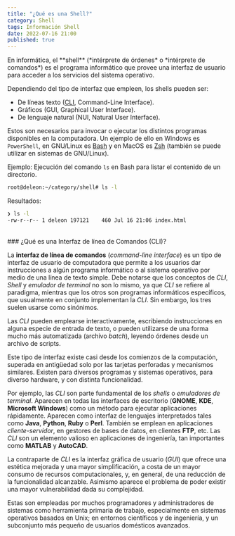 ```yaml
---
title: "¿Qué es una Shell?"
category: Shell
tags: Información Shell
date: 2022-07-16 21:00
published: true
---
```


<div id="Shell"></div>
En informática, el **shell** (*intérprete de órdenes*​ o *intérprete de comandos*) es el programa informático que provee una interfaz de usuario para acceder a los servicios del sistema operativo.

Dependiendo del tipo de interfaz que empleen, los shells pueden ser:
* De líneas texto (<a href="Que-es-una-Shell#CLI">CLI</a>, Command-Line Interface).
* Gráficos (GUI, Graphical User Interface).
* De lenguaje natural (NUI, Natural User Interface).

Estos son necesarios para invocar o ejecutar los distintos programas disponibles en la computadora. Un ejemplo de ello en Windows es `PowerShell`, en GNU/Linux es <a href="Origenes-de-las-Shell-que-conocemos#Bash">Bash</a> y en MacOS es <a href="Origenes-de-las-Shell-que-conocemos#Zsh">Zsh</a> (también se puede utilizar en sistemas de GNU/Linux).

Ejemplo: Ejecución del comando `ls` en Bash para listar el contenido de un directorio.
```bash
root@deleon:~/category/shell# ls -l
```

Resultados:
```bash
❯ ls -l
-rw-r--r-- 1 deleon 197121    460 Jul 16 21:06 index.html
```

<div id="CLI"><br></div>
### ¿Qué es una Interfaz de línea de Comandos (CLI)?

La **interfaz de línea de comandos** (*command-line interface*) es un tipo de interfaz de usuario de computadora que permite a los usuarios dar instrucciones a algún programa informático o al sistema operativo por medio de una línea de texto simple. Debe notarse que los conceptos de *CLI*, *Shell* y *emulador de terminal* no son lo mismo, ya que *CLI* se refiere al paradigma, mientras que los otros son programas informáticos específicos, que usualmente en conjunto implementan la *CLI*. Sin embargo, los tres suelen usarse como sinónimos.

Las *CLI* pueden emplearse interactivamente, escribiendo instrucciones en alguna especie de entrada de texto, o pueden utilizarse de una forma mucho más automatizada (archivo *batch*), leyendo órdenes desde un archivo de scripts.

Este tipo de interfaz existe casi desde los comienzos de la computación, superada en antigüedad solo por las tarjetas perforadas y mecanismos similares. Existen para diversos programas y sistemas operativos, para diverso hardware, y con distinta funcionalidad.

Por ejemplo, las *CLI* son parte fundamental de los *shells* o *emuladores de terminal*. Aparecen en todas las interfaces de escritorio (**GNOME**, **KDE**, **Microsoft Windows**) como un método para ejecutar aplicaciones rápidamente. Aparecen como interfaz de lenguajes interpretados tales como **Java**, **Python**, **Ruby** o **Perl**. También se emplean en aplicaciones *cliente-servidor*, en gestores de bases de datos, en clientes **FTP**, etc. Las *CLI* son un elemento valioso en aplicaciones de ingeniería, tan importantes como **MATLAB** y **AutoCAD**.

La contraparte de *CLI* es la interfaz gráfica de usuario (*GUI*) que ofrece una estética mejorada y una mayor simplificación, a costa de un mayor consumo de recursos computacionales, y, en general, de una reducción de la funcionalidad alcanzable. Asimismo aparece el problema de poder existir una mayor vulnerabilidad dada su complejidad.

Estas son empleadas por muchos programadores y administradores de sistemas como herramienta primaria de trabajo, especialmente en sistemas operativos basados en Unix; en entornos científicos y de ingeniería, y un subconjunto más pequeño de usuarios domésticos avanzados.
